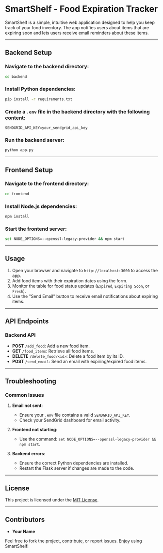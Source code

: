 
# SmartShelf - Food Expiration Tracker

SmartShelf is a simple, intuitive web application designed to help you keep track of your food inventory. The app notifies users about items that are expiring soon and lets users receive email reminders about these items.

---

## Backend Setup

### Navigate to the backend directory:
```bash
cd backend
```

### Install Python dependencies:
```bash
pip install -r requirements.txt
```

### Create a `.env` file in the backend directory with the following content:
```env
SENDGRID_API_KEY=your_sendgrid_api_key
```

### Run the backend server:
```bash
python app.py
```

---

## Frontend Setup

### Navigate to the frontend directory:
```bash
cd frontend
```

### Install Node.js dependencies:
```bash
npm install
```

### Start the frontend server:
```bash
set NODE_OPTIONS=--openssl-legacy-provider && npm start
```

---

## Usage

1. Open your browser and navigate to `http://localhost:3000` to access the app.
2. Add food items with their expiration dates using the form.
3. Monitor the table for food status updates (`Expired`, `Expiring Soon`, or `Fresh`).
4. Use the "Send Email" button to receive email notifications about expiring items.

---

## API Endpoints

### Backend API

- **POST** `/add_food`: Add a new food item.
- **GET** `/food_items`: Retrieve all food items.
- **DELETE** `/delete_food/<id>`: Delete a food item by its ID.
- **POST** `/send_email`: Send an email with expiring/expired food items.

---

## Troubleshooting

### Common Issues

1. **Email not sent**:
   - Ensure your `.env` file contains a valid `SENDGRID_API_KEY`.
   - Check your SendGrid dashboard for email activity.

2. **Frontend not starting**:
   - Use the command: `set NODE_OPTIONS=--openssl-legacy-provider && npm start`.

3. **Backend errors**:
   - Ensure the correct Python dependencies are installed.
   - Restart the Flask server if changes are made to the code.

---

## License

This project is licensed under the [MIT License](LICENSE).

---

## Contributors

- **Your Name**

Feel free to fork the project, contribute, or report issues. Enjoy using SmartShelf!
